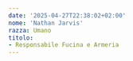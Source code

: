 ```yaml
---
date: '2025-04-27T22:38:02+02:00'
nome: 'Nathan Jarvis'
razza: Umano
titolo:
- Responsabile Fucina e Armeria
---
```

